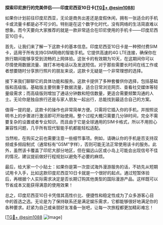 **探索印尼旅行的完美伴侣——印度尼西亚10日卡[[TG💪+ @esim1088](https://t.me/s/esim1088)]**

如果你计划前往印度尼西亚，无论是商务出差还是度假休闲，拥有一张适合的手机卡或流量卡都是必不可少的。特别是在这个数字化时代，没有网络的生活简直难以想象。而今天要向大家推荐的就是一款非常适合在印尼使用的手机卡——印度尼西亚10日卡。

首先，让我们来了解一下这款卡的基本信息。印度尼西亚10日卡是一种预付费SIM卡，适用于所有支持GSM网络的智能手机。它提供高速的4G LTE连接，确保你在旅行期间能够享受到流畅的上网体验。这张卡的有效期为10天，在这期间你可以尽情使用数据流量、拨打本地电话以及发送短信。对于那些需要长时间在线工作或者想要随时分享旅行照片的朋友来说，这款卡无疑是一个非常理想的选择。

接下来我们聊聊它的具体功能和服务。这款卡提供了多种套餐供你选择，包括基础版和高级版。基础版主要侧重于数据流量，适合日常浏览网页、查看社交媒体等轻量级需求；而高级版则增加了通话分钟数和短信数量，更适合需要频繁沟通的人士。无论你是独自旅行还是与家人朋友一起出行，总能找到最适合自己的方案。

值得一提的是，这款卡的操作也非常简单方便。只需将它插入你的手机，并按照说明书上的步骤进行激活即可开始使用。整个过程大概只需要几分钟时间，完全不需要复杂的设置或者专业知识。而且由于它是全球通用的SIM卡格式，所以不用担心兼容性问题，几乎所有现代智能手机都能轻松适配。

当然啦，在购买之前也需要注意一些细节事项。例如，请确认你的手机是否支持双频或多频段制式（通常标有“GSM”字样），否则可能无法正常使用该卡的服务。此外，虽然该卡覆盖了印尼大部分地区，但在偏远山区或小岛上可能会出现信号不佳的情况，建议提前做好行程规划以避免不必要的麻烦。

最后，给大家一个小贴士：如果你是第一次尝试海外漫游服务的话，不妨先从短期试用卡入手，比如这款印度尼西亚10日卡就是一个很好的起点。通过短暂体验后，再根据个人实际需求决定是否长期订购其他类型的国际漫游产品。这样既可以节省成本又能获得满意的使用效果！

总之，印度尼西亚10日卡凭借其高性价比、便捷性和稳定性成为了众多游客心目中的首选之选。无论是为了保持联系还是满足娱乐需求，它都能够很好地满足你的各种要求。赶紧为自己或亲朋好友准备一张吧，让每一次旅程都更加精彩难忘！

[[TG💪+ @esim1088](https://t.me/s/esim1088) ![Image](https://i.postimg.cc/4NQfJmqS/Snipaste-2025-05-13-00-14-12.png)]